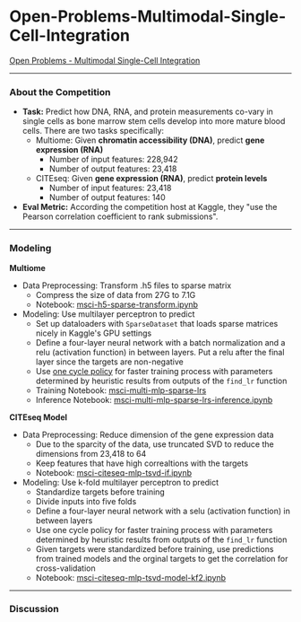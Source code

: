 # Open-Problems-Multimodal-Single-Cell-Integration

[Open Problems - Multimodal Single-Cell Integration](https://www.kaggle.com/competitions/open-problems-multimodal)

---
### About the Competition
- **Task:** Predict how DNA, RNA, and protein measurements co-vary in single cells as bone marrow stem cells develop into more mature blood cells. There are two tasks specifically:
  - Multiome: Given **chromatin accessibility (DNA)**, predict **gene expression (RNA)**
    - Number of input features: 228,942
    - Number of output features: 23,418
  - CITEseq: Given **gene expression (RNA)**, predict **protein levels**
    - Number of input features: 23,418
    - Number of output features: 140
- **Eval Metric:** According the competition host at Kaggle, they "use the Pearson correlation coefficient to rank submissions". 

---
### Modeling
**Multiome**
- Data Preprocessing: Transform .h5 files to sparse matrix
  - Compress the size of data from 27G to 7.1G
  - Notebook: [msci-h5-sparse-transform.ipynb](https://github.com/xulianrenzoku/Open-Problems-Multimodal-Single-Cell-Integration/blob/main/notebooks/msci-h5-sparse-transform.ipynb)
- Modeling: Use multilayer perceptron to predict
  - Set up dataloaders with `SparseDataset` that loads sparse matrices nicely in Kaggle's GPU settings
  - Define a four-layer neural network with a batch normalization and a relu (activation function) in between layers. Put a relu after the final layer since the targets are non-negative
  - Use [one cycle policy](https://sgugger.github.io/the-1cycle-policy.html) for faster training process with parameters determined by heuristic results from outputs of the `find_lr` function 
  - Training Notebook: [msci-multi-mlp-sparse-lrs](https://github.com/xulianrenzoku/Open-Problems-Multimodal-Single-Cell-Integration/blob/main/notebooks/msci-multi-mlp-sparse-lrs.ipynb)
  - Inference Notebook: [msci-multi-mlp-sparse-lrs-inference.ipynb](https://github.com/xulianrenzoku/Open-Problems-Multimodal-Single-Cell-Integration/blob/main/notebooks/msci-multi-mlp-sparse-lrs-inference.ipynb)

**CITEseq Model**
- Data Preprocessing: Reduce dimension of the gene expression data
  - Due to the sparcity of the data, use truncated SVD to reduce the dimensions from 23,418 to 64
  - Keep features that have high correaltions with the targets
  - Notebook: [msci-citeseq-mlp-tsvd-if.ipynb](https://github.com/xulianrenzoku/Open-Problems-Multimodal-Single-Cell-Integration/blob/main/notebooks/msci-citeseq-mlp-tsvd-if.ipynb)
- Modeling: Use k-fold multilayer perceptron to predict
  - Standardize targets before training
  - Divide inputs into five folds
  - Define a four-layer neural network with a selu (activation function) in between layers
  - Use one cycle policy for faster training process with parameters determined by heuristic results from outputs of the `find_lr` function 
  - Given targets were standardized before training, use predictions from trained models and the orginal targets to get the correlation for cross-validation 
  - Notebook: [msci-citeseq-mlp-tsvd-model-kf2.ipynb](https://github.com/xulianrenzoku/Open-Problems-Multimodal-Single-Cell-Integration/blob/main/notebooks/msci-citeseq-mlp-tsvd-model-kf2.ipynb)

---
### Discussion
